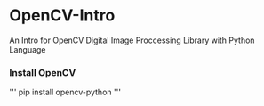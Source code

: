 # OpenCV-Intro
An Intro for OpenCV Digital Image Proccessing Library with Python Language

### Install OpenCV
'''
pip install opencv-python
'''
